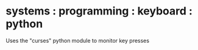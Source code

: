 # systems : programming : keyboard : python

Uses the "curses" python module to monitor key presses

```